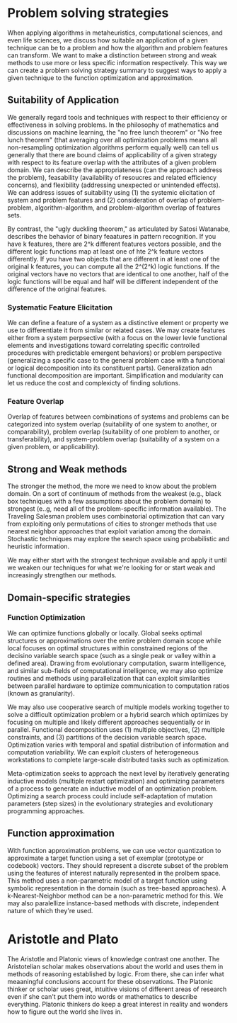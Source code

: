 # Problem solving strategies

When applying algorithms in metaheuristics, computational sciences, and even life sciences, 
we discuss how suitable an application of a given technique can be to a problem and how
the algorithm and problem features can transform. We want to make a distinction between
strong and weak methods to use more or less specific information respectively. This way
we can create a problem solving strategy summary to suggest ways to apply a given technique
to the function optimization and approximation.

## Suitability of Application

We generally regard tools and techniques with respect to their efficiency or effectiveness
in solving problems. In the philosophy of mathematics and discussions on machine learning,
the "no free lunch theorem" or "No free lunch theorem" (that averaging over all optimization problems means all non-resampling 
optimization algorithms perform equally well) can tell us generally that there are bound claims of applicability
of a given strategy with respect to its feature overlap with the attributes of a given problem
domain. We can describe the appropriateness (can the approach address the problem), feasability
(availability of resoucres and related efficiency concerns), and flexibility (addressing unexpected
or unintended effects). We can address issues of suitability using (1) the systemic elicitation of 
system and problem features and (2) consideration of overlap of problem-problem, algorithm-algorithm,
and problem-algorithm overlap of features sets.

By contrast, the "ugly duckling theorem," as articulated by Satosi Watanabe, describes the behavior of 
binary feaatures in pattern recognition. If you have k features, there are 2^k different features vectors
possible, and the different logic functions map at least one of hte 2^k feature vectors differently.
If you have two objects that are different in at least one of the original k features, you can compute
all the 2^(2^k) logic functions. If the original vectors have no vectors that are identical to one another,
half of the logic functions will be equal and half will be different independent of the difference of the 
original features.

### Systematic Feature Elicitation

We can define a feature of a system as a distinctive element or property we use to differentiate
it from similar or related cases. We may create features either from a system perpsective (with a 
focus on the lower levle functional elements and investigations toward correlating specific
controlled procedures with predictable emergent behaviors) or problem perspective (generalizing
a specific case to the general problem case with a functional or logical decomposition
into its constituent parts). Generalization adn functional decomposition are important. Simplification
and modularity can let us reduce the cost and complexicty of finding solutions.

### Feature Overlap

Overlap of features between combinations of systems and problems can be categorized into
system overlap (suitability of one system to another, or comparability), problem overlap (suitability of 
one problem to another, or transferability), and system-problem overlap (suitability of a system on
a given problem, or applicability).

## Strong and Weak methods

The stronger the method, the more we need to know about the problem domain. On a sort of continuum
of methods from the weakest (e.g., black box techniques with a few assumptions about the problem domain)
to strongest (e..g, need all of the problem-specific information available). The Traveling Salesman problem
uses combinatorial optimization that can vary from exploiting only permutations of cities to stronger methods
that use nearest neighbor approaches that exploit variation among the domain. Stochastic techniques
may explore the search space using probabilistic and heuristic information.

We may either start with the strongest technique available and apply it until we weaken our techniques for 
what we're looking for or start weak and increasingly strengthen our methods.

## Domain-specific strategies

### Function Optimization

We can optimize functions globally or locally. Global seeks optimal structures or approximations over the entire
problem domain scope while local focuses on optimal structures within constrained regions of the decisino variable
search space (such as a single peak or valley within a defined area). Drawing from evolutionary computation, swarm intelligence,
and similar sub-fields of computational intelligence, we may also optimize routines and methods using parallelization
that can exploit similarities between parallel hardware to optimize communication to computation ratios (known as granularity).

We may also use cooperative search of multiple models working together to solve a difficult optimization problem or a hybrid
search which optimizes by focusing on multiple and likely different approaches sequentially or in parallel. Functional decomposition
uses (1) multiple objectives, (2) multiple constraints, and (3) partitions of the decision variable search space. Optimization varies
with temporal and spatial distribution of information and computation variability. We can exploit clusters of heterogeneous
workstations to complete large-scale distributed tasks such as optimization.

Meta-optimization seeks to approach the next level by iteratively generating inductive models (multiple restart optimization) and
optimizing parameters of a process to generate an inductive model of an optimization problem. Optimizing a search process could
include self-adaptation of mutation parameters (step sizes) in the evolutionary strategies and evolutionary programming approaches.

## Function approximation

With function approximation problems, we can use vector quantization to approximate a target function using a set of 
exemplar (prototype or codebook) vectors. They should represent a discrete subset of the problem using the features
of interest naturally represented in the prolbem space. This method uses a non-parametric model of a target function
using symbolic representation in the domain (such as tree-based approaches). A k-Nearest-Neighbor method can be a non-parametric
method for this. We may also paralellize instance-based methods with discrete, independent nature of which they're used.

# Aristotle and Plato

The Aristotle and Platonic views of knowledge contrast one another. The Aristotelian scholar makes observations about the world and
uses them in methods of reasoning established by logic. From there, she can infer what meaaningful conclusions
account for these observations. The Platonic thinker or scholar uses great, intuitive visions of 
different areas of research even if she can't put them into words or mathematics to describe everything. Platonic thinkers do keep
a great interest in reality and wonders how to figure out the world she lives in.
